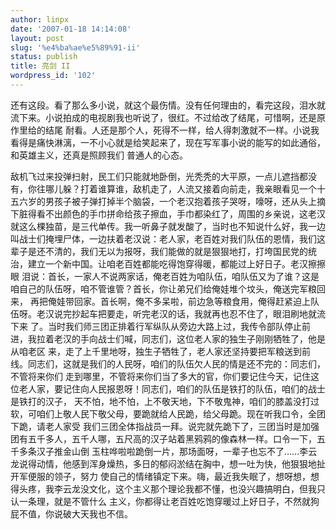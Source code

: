 ```yaml
---
author: linpx
date: '2007-01-18 14:14:08'
layout: post
slug: '%e4%ba%ae%e5%89%91-ii'
status: publish
title: 亮剑 II
wordpress_id: '102'
---
```


还有这段。看了那么多小说，就这个最伤情。没有任何理由的，看完这段，泪水就流下来。小说拍成的电视剧我也听说了，很红。不过给改了结尾，可惜啊，还是原作里给的结尾
耐看。人还是那个人，死得不一样，给人得刺激就不一样。小说我看得是痛快淋漓，一不小心就是给笑起来了，现在写军事小说的能写的如此通俗，和英雄主义，还真是照顾我们
普通人的心态。



敌机飞过来投弹扫射，民工们只能就地卧倒，光秃秃的大平原，一点儿遮挡都没有，你往哪儿躲？打着谁算谁，敌机走了，人流又接着向前走，我亲眼看见一个十
五六岁的男孩子被子弹打掉半个脑袋，一个老汉抱着孩子哭呀，嚎呀，还从头上摘下脏得看不出颜色的手巾拼命给孩子擦血，手巾都染红了，周围的乡亲说，这老汉
就这么棵独苗，是三代单传。我一听鼻子就发酸了，当时也不知说什么好，我一边叫战士们掩埋尸体，一边扶着老汉说：老人家，老百姓对我们队伍的恩情，我们这
辈子是还不清的，我们无以为报呀，我们能做的就是狠狠地打，打垮国民党的统治，建立一个新中国。让咱老百姓都能吃得饱穿得暖，都能过上好日子。老汉擦擦眼
泪说：首长，一家人不说两家话，俺老百姓为咱队伍，咱队伍又为了谁？这是咱自己的队伍呀，咱不管谁管？首长，你让弟兄们给俺娃堆个坟头，俺送完军粮回来，
再把俺娃带回家。首长啊，俺不多呆啦，前边急等粮食用，俺得赶紧迫上队伍呀。老汉说完抄起车把要走，听完老汉的话，我就再也忍不住了，眼泪刷地就流下来
了。当时我们师三团正排着行军纵队从旁边大路上过，我传令部队停止前进，我拉着老汉的手向战士们喊，同志们，这位老人家的独生子刚刚牺牲了，他是从咱老区
来，走了上千里地呀，独生子牺牲了，老人家还坚持要把军粮送到前线。同志们，这就是我们的人民呀，咱们的队伍欠人民的情是还不完的：同志们，不管将来你们
走到哪里，不管将来你们当了多大的官，你们要记住今天，记住这位老人家，要记住向人民报恩呀！同志们，咱们的队伍是铁打的队伍，咱们的战士是铁打的汉子，
天不怕，地不怕，上不敬天地，下不敬鬼神，咱们的膝盖没打过软，可咱们上敬人民下敬父母，要跪就给人民跪，给父母跪。现在听我口令，全团下跪，请老人家受
我们三团全体指战员一拜。说完就先跪下了，三团当时是加强团有五千多人，五千人哪，五尺高的汉子站着黑鸦鸦的像森林一样。口令一下，五千多条汉子推金山倒
玉柱哗啦啦跪倒一片，那场面呀，一辈子也忘不了……李云龙说得动情，他感到浑身燥热，多日的郁闷淤结在胸中，想一吐为快，他狠狠地扯开军便服的领子，努力
使自己的情绪镇定下来。嗨，最近我失眠了，想呀想，想得头疼，我李云龙没文化，这个主义那个理论我都不懂，也没兴趣搞明白，但我只认一条理，就是不管什么
主义，你都得让老百姓吃饱穿暖过上好日子，不然就狗屁不值，你说破大天我也不信。

